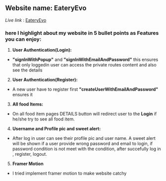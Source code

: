 ## Website name: EateryEvo ##

*Live link* : [EateryEvo](https://restaurant-41a1c.web.app)

### here I highlight about my website in 5 bullet points as Features you can enjoy: ###

1. **User Authentication(Login):**

- **"signInWithPopup"** and **"signInWithEmailAndPassword"** this ensures that only loggedin user can access the private routes content and also see the details
  
2. **User Authentication(Register):**

- A new user have to register first **"createUserWithEmailAndPassword"** ensures it

3. **All food Items:**

- On all food item pages DETAILS button will redirect user to the **Login** if he/she try to see all food item.

4. **Username and Profile pic and sweet alert:**

- After log in user can see their profile pic and user name. A sweet alert will be shown if a user provide wrong password and email to login, if password condition is not meet with the condition, after succefully log in , register, logout.
   
5. **Framer Motion**

- I tried implement framer motion to make website catchy
